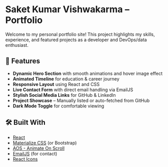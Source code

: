 # Saket Kumar Vishwakarma – Portfolio

Welcome to my personal portfolio site! This project highlights my skills, experience, and featured projects as a developer and DevOps/data enthusiast.

## 🚀 Features

- **Dynamic Hero Section** with smooth animations and hover image effect
- **Animated Timeline** for education & career journey
- **Responsive Layout** using React and CSS
- **Live Contact Form** with direct email handling via EmailJS
- **Stylish Social Media Links** for GitHub & LinkedIn
- **Project Showcase** – Manually listed or auto-fetched from GitHub
- **Dark Mode Toggle** for comfortable viewing

## 🛠️ Built With

- [React](https://react.dev/)  
- [Materialize CSS](https://materializecss.com/) (or Bootstrap)
- [AOS - Animate On Scroll](https://michalsnik.github.io/aos/)
- [EmailJS](https://www.emailjs.com/) (for contact)
- [React Icons](https://react-icons.github.io/react-icons/)

